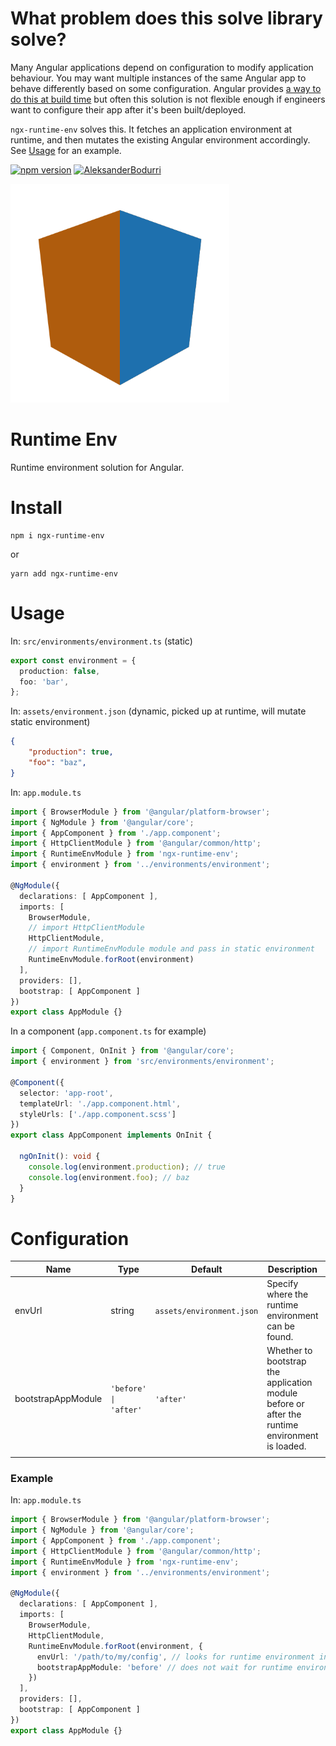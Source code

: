 # What problem does this solve library solve?

Many Angular applications depend on configuration to modify application behaviour. You may want multiple instances of the same Angular app to behave differently based on some configuration. Angular provides [a way to do this at build time](https://angular.io/guide/build#configuring-application-environments) but often this solution is not flexible enough if engineers want to configure their app after it's been built/deployed.

`ngx-runtime-env` solves this. It fetches an application environment at runtime, and then mutates the existing Angular environment accordingly. See [Usage](#usage) for an example.

[![npm version](https://badge.fury.io/js/ngx-runtime-env.svg)](https://badge.fury.io/js/ngx-runtime-env)
[![AleksanderBodurri](https://circleci.com/gh/AleksanderBodurri/ngx-runtime-env.svg?style=svg)](https://app.circleci.com/pipelines/github/AleksanderBodurri/ngx-runtime-env)

<img src="https://github.com/AleksanderBodurri/ngx-runtime-env/raw/main/logo.svg?" alt="ngx-runtime-env" width="350"/>

# Runtime Env

Runtime environment solution for Angular.

# Install
```
npm i ngx-runtime-env
```
or
```
yarn add ngx-runtime-env
```

# Usage

In: `src/environments/environment.ts` (static)

```ts
export const environment = {
  production: false,
  foo: 'bar',
};

```

In:  `assets/environment.json` (dynamic, picked up at runtime, will mutate static environment)
```json
{
    "production": true,
    "foo": "baz",
}
```

In: `app.module.ts`
```ts
import { BrowserModule } from '@angular/platform-browser';
import { NgModule } from '@angular/core';
import { AppComponent } from './app.component';
import { HttpClientModule } from '@angular/common/http';
import { RuntimeEnvModule } from 'ngx-runtime-env';
import { environment } from '../environments/environment';

@NgModule({
  declarations: [ AppComponent ],
  imports: [ 
    BrowserModule,
    // import HttpClientModule
    HttpClientModule,
    // import RuntimeEnvModule module and pass in static environment
    RuntimeEnvModule.forRoot(environment)
  ],
  providers: [],
  bootstrap: [ AppComponent ]
})
export class AppModule {}
```

In a component (`app.component.ts` for example)
```ts
import { Component, OnInit } from '@angular/core';
import { environment } from 'src/environments/environment';

@Component({
  selector: 'app-root',
  templateUrl: './app.component.html',
  styleUrls: ['./app.component.scss']
})
export class AppComponent implements OnInit {

  ngOnInit(): void {
    console.log(environment.production); // true
    console.log(environment.foo); // baz
  }
}

```

# Configuration

| Name  | Type  | Default  | Description |   |
|---|---|---|---|---|
| envUrl  | string  | `assets/environment.json`  | Specify where the runtime environment can be found.  |   |
|  bootstrapAppModule | `'before' \| 'after'`  | `'after'`  | Whether to bootstrap the application module before or after the runtime environment is loaded.  |   |
|   |   |   |   |   |

### Example

In: `app.module.ts`
```ts
import { BrowserModule } from '@angular/platform-browser';
import { NgModule } from '@angular/core';
import { AppComponent } from './app.component';
import { HttpClientModule } from '@angular/common/http';
import { RuntimeEnvModule } from 'ngx-runtime-env';
import { environment } from '../environments/environment';

@NgModule({
  declarations: [ AppComponent ],
  imports: [ 
    BrowserModule,
    HttpClientModule,
    RuntimeEnvModule.forRoot(environment, {
      envUrl: '/path/to/my/config', // looks for runtime environment in envUrl
      bootstrapAppModule: 'before' // does not wait for runtime environment to bootstrap App Module
    })
  ],
  providers: [],
  bootstrap: [ AppComponent ]
})
export class AppModule {}
```
